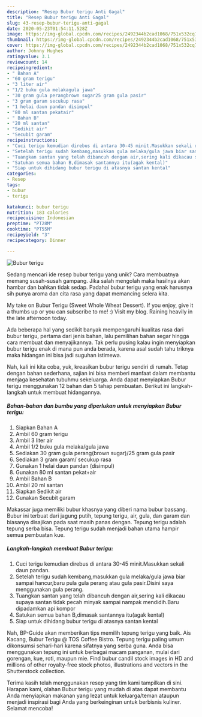 ```yaml
---
description: "Resep Bubur terigu Anti Gagal"
title: "Resep Bubur terigu Anti Gagal"
slug: 43-resep-bubur-terigu-anti-gagal
date: 2020-05-23T01:54:11.528Z
image: https://img-global.cpcdn.com/recipes/2492344b2cad1068/751x532cq70/bubur-terigu-foto-resep-utama.jpg
thumbnail: https://img-global.cpcdn.com/recipes/2492344b2cad1068/751x532cq70/bubur-terigu-foto-resep-utama.jpg
cover: https://img-global.cpcdn.com/recipes/2492344b2cad1068/751x532cq70/bubur-terigu-foto-resep-utama.jpg
author: Johnny Hughes
ratingvalue: 3.1
reviewcount: 14
recipeingredient:
- " Bahan A"
- "60 gram terigu"
- "3 liter air"
- "1/2 buku gula melakagula jawa"
- "30 gram gula perangbrown sugar25 gram gula pasir"
- "3 gram garam secukup rasa"
- "1 helai daun pandan disimpul"
- "80 ml santan pekatair"
- " Bahan B"
- "20 ml santan"
- "Sedikit air"
- "Secubit garam"
recipeinstructions:
- "Cuci terigu kemudian direbus di antara 30-45 minit.Masukkan sekali daun pandan."
- "Setelah terigu sudah kembang,masukkan gula melaka/gula jawa biar sampai hancur,baru pula gula perang atau gula pasir.Disini saya menggunakan gula perang."
- "Tuangkan santan yang telah dibancuh dengan air,sering kali dikacau supaya santan tidak pecah minyak sampai nampak mendidih.Baru dipadamkan api kompor"
- "Satukan semua bahan B,dimasak santannya itu(agak kental)"
- "Siap untuk dihidang bubur terigu di atasnya santan kental"
categories:
- Resep
tags:
- bubur
- terigu

katakunci: bubur terigu 
nutrition: 183 calories
recipecuisine: Indonesian
preptime: "PT28M"
cooktime: "PT55M"
recipeyield: "3"
recipecategory: Dinner

---
```



![Bubur terigu](https://img-global.cpcdn.com/recipes/2492344b2cad1068/751x532cq70/bubur-terigu-foto-resep-utama.jpg)

Sedang mencari ide resep bubur terigu yang unik? Cara membuatnya memang susah-susah gampang. Jika salah mengolah maka hasilnya akan hambar dan bahkan tidak sedap. Padahal bubur terigu yang enak harusnya sih punya aroma dan cita rasa yang dapat memancing selera kita.

My take on Bubur Terigu (Sweet Whole Wheat Dessert). If you enjoy, give it a thumbs up or you can subscribe to me! :) Visit my blog. Raining heavily in the late afternoon today.

Ada beberapa hal yang sedikit banyak mempengaruhi kualitas rasa dari bubur terigu, pertama dari jenis bahan, lalu pemilihan bahan segar hingga cara membuat dan menyajikannya. Tak perlu pusing kalau ingin menyiapkan bubur terigu enak di mana pun anda berada, karena asal sudah tahu triknya maka hidangan ini bisa jadi suguhan istimewa.


Nah, kali ini kita coba, yuk, kreasikan bubur terigu sendiri di rumah. Tetap dengan bahan sederhana, sajian ini bisa memberi manfaat dalam membantu menjaga kesehatan tubuhmu sekeluarga. Anda dapat menyiapkan Bubur terigu menggunakan 12 bahan dan 5 tahap pembuatan. Berikut ini langkah-langkah untuk membuat hidangannya.

<!--inarticleads1-->

##### Bahan-bahan dan bumbu yang diperlukan untuk menyiapkan Bubur terigu:

1. Siapkan  Bahan A
1. Ambil 60 gram terigu
1. Ambil 3 liter air
1. Ambil 1/2 buku gula melaka/gula jawa
1. Sediakan 30 gram gula perang(brown sugar)/25 gram gula pasir
1. Sediakan 3 gram garam/ secukup rasa
1. Gunakan 1 helai daun pandan (disimpul)
1. Gunakan 80 ml santan pekat+air
1. Ambil  Bahan B
1. Ambil 20 ml santan
1. Siapkan Sedikit air
1. Gunakan Secubit garam


Makassar juga memiliki bubur khasnya yang diberi nama bubur bassang. Bubur ini terbuat dari jagung putih, tepung terigu, air, gula, dan garam dan biasanya disajikan pada saat masih panas dengan. Tepung terigu adalah tepung serba bisa. Tepung terigu sudah menjadi bahan utama hampir semua pembuatan kue. 

<!--inarticleads2-->

##### Langkah-langkah membuat Bubur terigu:

1. Cuci terigu kemudian direbus di antara 30-45 minit.Masukkan sekali daun pandan.
1. Setelah terigu sudah kembang,masukkan gula melaka/gula jawa biar sampai hancur,baru pula gula perang atau gula pasir.Disini saya menggunakan gula perang.
1. Tuangkan santan yang telah dibancuh dengan air,sering kali dikacau supaya santan tidak pecah minyak sampai nampak mendidih.Baru dipadamkan api kompor
1. Satukan semua bahan B,dimasak santannya itu(agak kental)
1. Siap untuk dihidang bubur terigu di atasnya santan kental


Nah, BP-Guide akan memberikan tips memilih tepung terigu yang baik. Ais Kacang, Bubur Terigu @ TOS Coffee Bistro. Tepung terigu paling umum dikonsumsi sehari-hari karena sifatnya yang serba guna. Anda bisa menggunakan tepung ini untuk berbagai macam panganan, mulai dari gorengan, kue, roti, maupun mie. Find bubur candil stock images in HD and millions of other royalty-free stock photos, illustrations and vectors in the Shutterstock collection. 

Terima kasih telah menggunakan resep yang tim kami tampilkan di sini. Harapan kami, olahan Bubur terigu yang mudah di atas dapat membantu Anda menyiapkan makanan yang lezat untuk keluarga/teman ataupun menjadi inspirasi bagi Anda yang berkeinginan untuk berbisnis kuliner. Selamat mencoba!
